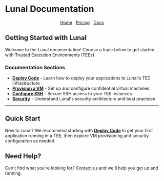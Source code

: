 # Lunal Documentation

<div align="center">
  <nav>
    <a href="/README.md">Home</a>&nbsp;&nbsp;
    <a href="/pricing.md">Pricing</a>&nbsp;&nbsp;
    <a href="/docs/README.md">Docs</a>
  </nav>
</div>

## Getting Started with Lunal

Welcome to the Lunal documentation! Choose a topic below to get started with Trusted Execution Environments (TEEs).

### Documentation Sections

- **[Deploy Code](deploy-code.md)** - Learn how to deploy your applications to Lunal's TEE infrastructure
- **[Provision a VM](provision-a-vm.md)** - Set up and configure confidential virtual machines
- **[Configure SSH](configure-ssh.md)** - Secure SSH access to your TEE instances
- **[Security](security.md)** - Understand Lunal's security architecture and best practices

---

## Quick Start

New to Lunal? We recommend starting with **[Deploy Code](deploy-code.md)** to get your first application running in a TEE, then explore VM provisioning and security configuration as needed.

## Need Help?

Can't find what you're looking for? [Contact us](mailto:ansgar@lunal.dev) and we'll help you get up and running.
